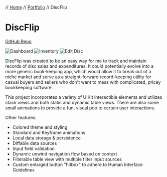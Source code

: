 // [Home](../index.md) // [Portfolio](../portfolio.md) // DiscFlip

# DiscFlip
[GitHub Repo](https://github.com/brianeatsbeets/DiscFlip)

![Dashboard](https://user-images.githubusercontent.com/94752449/196248309-37e84e95-81fb-4822-b0c6-07a59be9983c.png)
![Inventory](https://user-images.githubusercontent.com/94752449/196248336-08c19c5e-ca88-4224-8f48-ae089fd0ecbc.png)
![Edit Disc](https://user-images.githubusercontent.com/94752449/196248636-ff0aacb4-08bd-42da-bad2-c32a1f0ffbdb.png)

DiscFlip was created to be an easy way for me to track and maintain records of disc sales and expenditures. It could potentially evolve into a more generic book-keeping app, which would allow it to break out of a niche market and serve as a straight-forward record-keeping utility for casual buyers and sellers who don't want to mess with complicated, pricey bookkeeping software.

This project incorporates a variety of UIKit interactible elements and utilizes stack views and both static and dynamic table views. There are also some small animations to provide a fun, visual pop to certain user interactions.

Other features:
- Colored theme and styling
- Standard and Keyframe animations
- Local data storage & persistence
- Diffable data sources
- Input field validation
- Dynamic unwind navigation flow based on context
- Filterable table view with multiple filter input sources
- Custom enlarged button "hitbox" to adhere to Human Interface Guidelines
